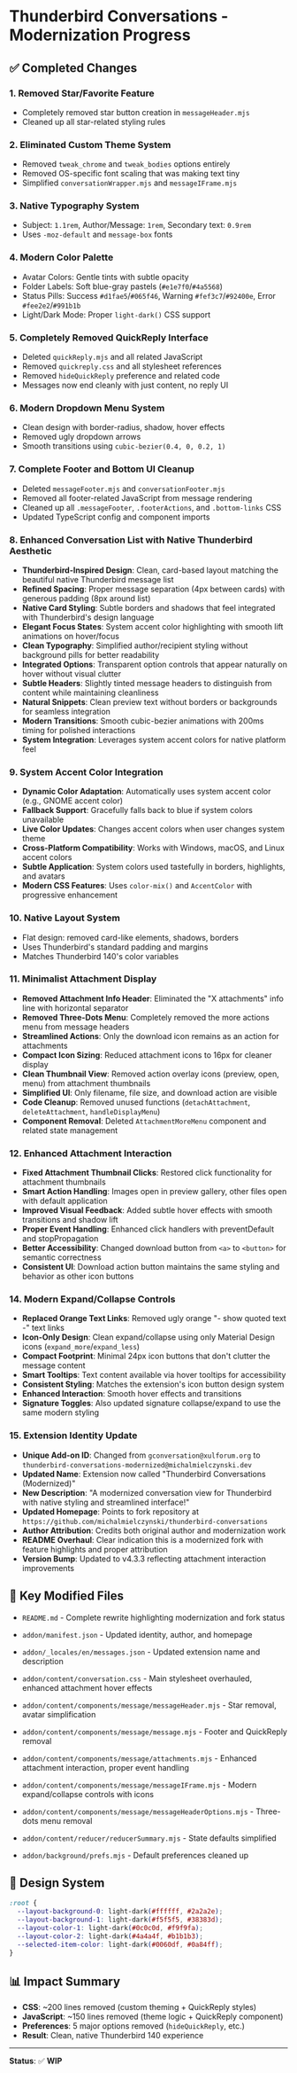# Thunderbird Conversations - Modernization Progress

## ✅ Completed Changes

### 1. **Removed Star/Favorite Feature** 
- Completely removed star button creation in `messageHeader.mjs`
- Cleaned up all star-related styling rules

### 2. **Eliminated Custom Theme System**
- Removed `tweak_chrome` and `tweak_bodies` options entirely
- Removed OS-specific font scaling that was making text tiny
- Simplified `conversationWrapper.mjs` and `messageIFrame.mjs`

### 3. **Native Typography System**
- Subject: `1.1rem`, Author/Message: `1rem`, Secondary text: `0.9rem`
- Uses `-moz-default` and `message-box` fonts

### 4. **Modern Color Palette**
- Avatar Colors: Gentle tints with subtle opacity
- Folder Labels: Soft blue-gray pastels (`#e1e7f0`/`#4a5568`)
- Status Pills: Success `#d1fae5`/`#065f46`, Warning `#fef3c7`/`#92400e`, Error `#fee2e2`/`#991b1b`
- Light/Dark Mode: Proper `light-dark()` CSS support

### 5. **Completely Removed QuickReply Interface**
- Deleted `quickReply.mjs` and all related JavaScript
- Removed `quickreply.css` and all stylesheet references
- Removed `hideQuickReply` preference and related code
- Messages now end cleanly with just content, no reply UI

### 6. **Modern Dropdown Menu System**
- Clean design with border-radius, shadow, hover effects
- Removed ugly dropdown arrows
- Smooth transitions using `cubic-bezier(0.4, 0, 0.2, 1)`

### 7. **Complete Footer and Bottom UI Cleanup**
- Deleted `messageFooter.mjs` and `conversationFooter.mjs`
- Removed all footer-related JavaScript from message rendering
- Cleaned up all `.messageFooter`, `.footerActions`, and `.bottom-links` CSS
- Updated TypeScript config and component imports

### 8. **Enhanced Conversation List with Native Thunderbird Aesthetic**

- **Thunderbird-Inspired Design**: Clean, card-based layout matching the beautiful native Thunderbird message list
- **Refined Spacing**: Proper message separation (4px between cards) with generous padding (8px around list)
- **Native Card Styling**: Subtle borders and shadows that feel integrated with Thunderbird's design language
- **Elegant Focus States**: System accent color highlighting with smooth lift animations on hover/focus
- **Clean Typography**: Simplified author/recipient styling without background pills for better readability
- **Integrated Options**: Transparent option controls that appear naturally on hover without visual clutter
- **Subtle Headers**: Slightly tinted message headers to distinguish from content while maintaining cleanliness
- **Natural Snippets**: Clean preview text without borders or backgrounds for seamless integration
- **Modern Transitions**: Smooth cubic-bezier animations with 200ms timing for polished interactions
- **System Integration**: Leverages system accent colors for native platform feel

### 9. **System Accent Color Integration**

- **Dynamic Color Adaptation**: Automatically uses system accent color (e.g., GNOME accent color)
- **Fallback Support**: Gracefully falls back to blue if system colors unavailable
- **Live Color Updates**: Changes accent colors when user changes system theme
- **Cross-Platform Compatibility**: Works with Windows, macOS, and Linux accent colors
- **Subtle Application**: System colors used tastefully in borders, highlights, and avatars
- **Modern CSS Features**: Uses `color-mix()` and `AccentColor` with progressive enhancement

### 10. **Native Layout System**

- Flat design: removed card-like elements, shadows, borders
- Uses Thunderbird's standard padding and margins
- Matches Thunderbird 140's color variables

### 11. **Minimalist Attachment Display**

- **Removed Attachment Info Header**: Eliminated the "X attachments" info line with horizontal separator
- **Removed Three-Dots Menu**: Completely removed the more actions menu from message headers
- **Streamlined Actions**: Only the download icon remains as an action for attachments
- **Compact Icon Sizing**: Reduced attachment icons to 16px for cleaner display
- **Clean Thumbnail View**: Removed action overlay icons (preview, open, menu) from attachment thumbnails
- **Simplified UI**: Only filename, file size, and download action are visible
- **Code Cleanup**: Removed unused functions (`detachAttachment`, `deleteAttachment`, `handleDisplayMenu`)
- **Component Removal**: Deleted `AttachmentMoreMenu` component and related state management

### 12. **Enhanced Attachment Interaction**

- **Fixed Attachment Thumbnail Clicks**: Restored click functionality for attachment thumbnails
- **Smart Action Handling**: Images open in preview gallery, other files open with default application
- **Improved Visual Feedback**: Added subtle hover effects with smooth transitions and shadow lift
- **Proper Event Handling**: Enhanced click handlers with preventDefault and stopPropagation
- **Better Accessibility**: Changed download button from `<a>` to `<button>` for semantic correctness
- **Consistent UI**: Download action button maintains the same styling and behavior as other icon buttons

### 14. **Modern Expand/Collapse Controls**

- **Replaced Orange Text Links**: Removed ugly orange "- show quoted text -" text links
- **Icon-Only Design**: Clean expand/collapse using only Material Design icons (`expand_more`/`expand_less`)
- **Compact Footprint**: Minimal 24px icon buttons that don't clutter the message content
- **Smart Tooltips**: Text content available via hover tooltips for accessibility
- **Consistent Styling**: Matches the extension's icon button design system
- **Enhanced Interaction**: Smooth hover effects and transitions
- **Signature Toggles**: Also updated signature collapse/expand to use the same modern styling

### 15. **Extension Identity Update**

- **Unique Add-on ID**: Changed from `gconversation@xulforum.org` to `thunderbird-conversations-modernized@michalmielczynski.dev`
- **Updated Name**: Extension now called "Thunderbird Conversations (Modernized)"
- **New Description**: "A modernized conversation view for Thunderbird with native styling and streamlined interface!"
- **Updated Homepage**: Points to fork repository at `https://github.com/michalmielczynski/thunderbird-conversations`
- **Author Attribution**: Credits both original author and modernization work
- **README Overhaul**: Clear indication this is a modernized fork with feature highlights and proper attribution
- **Version Bump**: Updated to v4.3.3 reflecting attachment interaction improvements

## 📁 Key Modified Files

- `README.md` - Complete rewrite highlighting modernization and fork status
- `addon/manifest.json` - Updated identity, author, and homepage
- `addon/_locales/en/messages.json` - Updated extension name and description

- `addon/content/conversation.css` - Main stylesheet overhauled, enhanced attachment hover effects
- `addon/content/components/message/messageHeader.mjs` - Star removal, avatar simplification
- `addon/content/components/message/message.mjs` - Footer and QuickReply removal
- `addon/content/components/message/attachments.mjs` - Enhanced attachment interaction, proper event handling
- `addon/content/components/message/messageIFrame.mjs` - Modern expand/collapse controls with icons
- `addon/content/components/message/messageHeaderOptions.mjs` - Three-dots menu removal
- `addon/content/reducer/reducerSummary.mjs` - State defaults simplified
- `addon/background/prefs.mjs` - Default preferences cleaned up

## 🎨 Design System

```css
:root {
  --layout-background-0: light-dark(#ffffff, #2a2a2e);
  --layout-background-1: light-dark(#f5f5f5, #38383d);
  --layout-color-1: light-dark(#0c0c0d, #f9f9fa);
  --layout-color-2: light-dark(#4a4a4f, #b1b1b3);
  --selected-item-color: light-dark(#0060df, #0a84ff);
}
```

## 📊 Impact Summary

- **CSS**: ~200 lines removed (custom theming + QuickReply styles)
- **JavaScript**: ~150 lines removed (theme logic + QuickReply component)
- **Preferences**: 5 major options removed (`hideQuickReply`, etc.)
- **Result**: Clean, native Thunderbird 140 experience

---

**Status**: ✅ **WIP**
